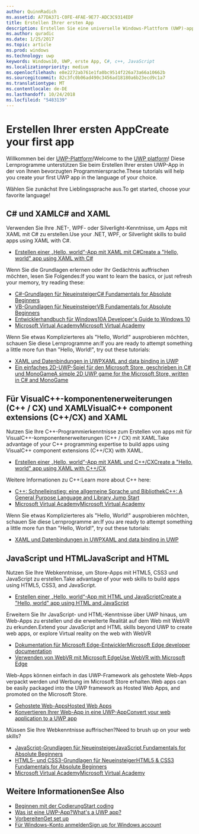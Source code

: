 ```yaml
---
author: QuinnRadich
ms.assetid: A77DA371-C0FE-4FAE-9E77-ADC3C9314EDF
title: Erstellen Ihrer ersten App
description: Erstellen Sie eine universelle Windows-Plattform (UWP)-app für Windows 10 mithilfe Ihrer bevorzugte Programmiersprache.
ms.author: quradic
ms.date: 1/25/2017
ms.topic: article
ms.prod: windows
ms.technology: uwp
keywords: Windows10, UWP, erste App, C#, c++, JavaScript
ms.localizationpriority: medium
ms.openlocfilehash: e8e2272ab761e1fa0bc9514f226a73a66a10662b
ms.sourcegitcommit: 82c3fc0b06ad490c3456ad18180a6b23ecd9c1a7
ms.translationtype: MT
ms.contentlocale: de-DE
ms.lasthandoff: 10/24/2018
ms.locfileid: "5483139"
---
```

# <a name="create-your-first-app"></a><span data-ttu-id="5146c-104">Erstellen Ihrer ersten App</span><span class="sxs-lookup"><span data-stu-id="5146c-104">Create your first app</span></span>

<span data-ttu-id="5146c-105">Willkommen bei der [UWP-Plattform](universal-application-platform-guide.md)!</span><span class="sxs-lookup"><span data-stu-id="5146c-105">Welcome to the [UWP platform](universal-application-platform-guide.md)!</span></span> <span data-ttu-id="5146c-106">Diese Lernprogramme unterstützen Sie beim Erstellen Ihrer ersten UWP-App in der von Ihnen bevorzugten Programmiersprache.</span><span class="sxs-lookup"><span data-stu-id="5146c-106">These tutorials will help you create your first UWP app in the language of your choice.</span></span>

<span data-ttu-id="5146c-107">Wählen Sie zunächst Ihre Lieblingssprache aus.</span><span class="sxs-lookup"><span data-stu-id="5146c-107">To get started, choose your favorite language!</span></span>

## <a name="c-and-xaml"></a><span data-ttu-id="5146c-108">C# und XAML</span><span class="sxs-lookup"><span data-stu-id="5146c-108">C# and XAML</span></span>

<span data-ttu-id="5146c-109">Verwenden Sie Ihre .NET-, WPF- oder Silverlight-Kenntnisse, um Apps mit XAML mit C# zu erstellen.</span><span class="sxs-lookup"><span data-stu-id="5146c-109">Use your .NET, WPF, or Silverlight skills to build apps using XAML with C#.</span></span>

* [<span data-ttu-id="5146c-110">Erstellen einer „Hello, world“-App mit XAML mit C#</span><span class="sxs-lookup"><span data-stu-id="5146c-110">Create a "Hello, world" app using XAML with C#</span></span>](create-a-hello-world-app-xaml-universal.md)

<span data-ttu-id="5146c-111">Wenn Sie die Grundlagen erlernen oder Ihr Gedächtnis auffrischen möchten, lesen Sie Folgendes:</span><span class="sxs-lookup"><span data-stu-id="5146c-111">If you want to learn the basics, or just refresh your memory, try reading these:</span></span>

* [<span data-ttu-id="5146c-112">C#-Grundlagen für Neueinsteiger</span><span class="sxs-lookup"><span data-stu-id="5146c-112">C# Fundamentals for Absolute Beginners</span></span>](https://go.microsoft.com/fwlink/?linkid=850801)
* [<span data-ttu-id="5146c-113">VB-Grundlagen für Neueinsteiger</span><span class="sxs-lookup"><span data-stu-id="5146c-113">VB Fundamentals for Absolute Beginners</span></span>](https://go.microsoft.com/fwlink/?linkid=850802)
* [<span data-ttu-id="5146c-114">Entwicklerhandbuch für Windows10</span><span class="sxs-lookup"><span data-stu-id="5146c-114">A Developer's Guide to Windows 10</span></span>](https://go.microsoft.com/fwlink/?linkid=850804)
* [<span data-ttu-id="5146c-115">Microsoft Virtual Academy</span><span class="sxs-lookup"><span data-stu-id="5146c-115">Microsoft Virtual Academy</span></span>](http://www.microsoftvirtualacademy.com/)

<span data-ttu-id="5146c-116">Wenn Sie etwas Komplizierteres als "Hello, World!" ausprobieren möchten, schauen Sie diese Lernprogramme an:</span><span class="sxs-lookup"><span data-stu-id="5146c-116">If you are ready to attempt something a little more fun than "Hello, World!", try out these tutorials:</span></span>

* [<span data-ttu-id="5146c-117">XAML und Datenbindungen in UWP</span><span class="sxs-lookup"><span data-stu-id="5146c-117">XAML and data binding in UWP</span></span>](xaml-basics-intro.md)
* [<span data-ttu-id="5146c-118">Ein einfaches 2D-UWP-Spiel für den Microsoft Store, geschrieben in C# und MonoGame</span><span class="sxs-lookup"><span data-stu-id="5146c-118">A simple 2D UWP game for the Microsoft Store, written in C# and MonoGame</span></span>](get-started-tutorial-game-mg2d.md)


## <a name="visualc-component-extensions-ccx-and-xaml"></a><span data-ttu-id="5146c-119">Für VisualC++-komponentenerweiterungen (C++ / CX) und XAML</span><span class="sxs-lookup"><span data-stu-id="5146c-119">VisualC++ component extensions (C++/CX) and XAML</span></span>

<span data-ttu-id="5146c-120">Nutzen Sie Ihre C++-Programmierkenntnisse zum Erstellen von apps mit für VisualC++-komponentenerweiterungen (C++ / CX) mit XAML.</span><span class="sxs-lookup"><span data-stu-id="5146c-120">Take advantage of your C++ programming expertise to build apps using VisualC++ component extensions (C++/CX) with XAML.</span></span>

* [<span data-ttu-id="5146c-121">Erstellen einer „Hello, world“-App mit XAML und C++/CX</span><span class="sxs-lookup"><span data-stu-id="5146c-121">Create a "Hello, world" app using XAML with C++/CX</span></span>](create-a-basic-windows-10-app-in-cpp.md)

<span data-ttu-id="5146c-122">Weitere Informationen zu C++:</span><span class="sxs-lookup"><span data-stu-id="5146c-122">Learn more about C++ here:</span></span>

* [<span data-ttu-id="5146c-123">C++: Schnelleinstieg: eine allgemeine Sprache und Bibliothek</span><span class="sxs-lookup"><span data-stu-id="5146c-123">C++: A General Purpose Language and Library Jump Start</span></span>](http://www.microsoftvirtualacademy.com/training-courses/c-a-general-purpose-language-and-library-jump-start)
* [<span data-ttu-id="5146c-124">Microsoft Virtual Academy</span><span class="sxs-lookup"><span data-stu-id="5146c-124">Microsoft Virtual Academy</span></span>](http://go.microsoft.com/fwlink/p/?LinkID=389916)

<span data-ttu-id="5146c-125">Wenn Sie etwas Komplizierteres als "Hello, World!" ausprobieren möchten, schauen Sie diese Lernprogramme an:</span><span class="sxs-lookup"><span data-stu-id="5146c-125">If you are ready to attempt something a little more fun than "Hello, World!", try out these tutorials:</span></span>

* [<span data-ttu-id="5146c-126">XAML und Datenbindungen in UWP</span><span class="sxs-lookup"><span data-stu-id="5146c-126">XAML and data binding in UWP</span></span>](xaml-basics-intro.md)

## <a name="javascript-and-html"></a><span data-ttu-id="5146c-127">JavaScript und HTML</span><span class="sxs-lookup"><span data-stu-id="5146c-127">JavaScript and HTML</span></span>

<span data-ttu-id="5146c-128">Nutzen Sie Ihre Webkenntnisse, um Store-Apps mit HTML5, CSS3 und JavaScript zu erstellen.</span><span class="sxs-lookup"><span data-stu-id="5146c-128">Take advantage of your web skills to build apps using HTML5, CSS3, and JavaScript.</span></span>

* [<span data-ttu-id="5146c-129">Erstellen einer „Hello, world“-App mit HTML und JavaScript</span><span class="sxs-lookup"><span data-stu-id="5146c-129">Create a "Hello, world" app using HTML and JavaScript</span></span>](create-a-hello-world-app-js-uwp.md)

<span data-ttu-id="5146c-130">Erweitern Sie Ihr JavaScript- und HTML-Kenntnisse über UWP hinaus, um Web-Apps zu erstellen und die erweiterte Realität auf dem Web mit WebVR zu erkunden.</span><span class="sxs-lookup"><span data-stu-id="5146c-130">Extend your JavaScript and HTML skills beyond UWP to create web apps, or explore Virtual reality on the web with WebVR</span></span>

* [<span data-ttu-id="5146c-131">Dokumentation für Microsoft Edge-Entwickler</span><span class="sxs-lookup"><span data-stu-id="5146c-131">Microsoft Edge developer documentation</span></span>](https://docs.microsoft.com/microsoft-edge/)
* [<span data-ttu-id="5146c-132">Verwenden von WebVR mit Microsoft Edge</span><span class="sxs-lookup"><span data-stu-id="5146c-132">Use WebVR with Microsoft Edge</span></span>](https://docs.microsoft.com/en-us/microsoft-edge/webvr/)

<span data-ttu-id="5146c-133">Web-Apps können einfach in das UWP-Framework als gehostete Web-Apps verpackt werden und Werbung im Microsoft Store erhalten.</span><span class="sxs-lookup"><span data-stu-id="5146c-133">Web apps can be easily packaged into the UWP framework as Hosted Web Apps, and promoted on the Microsoft Store.</span></span>

* [<span data-ttu-id="5146c-134">Gehostete Web-Apps</span><span class="sxs-lookup"><span data-stu-id="5146c-134">Hosted Web Apps</span></span>](https://developer.microsoft.com/windows/bridges/hosted-web-apps)
* [<span data-ttu-id="5146c-135">Konvertieren Ihrer Web-App in eine UWP-App</span><span class="sxs-lookup"><span data-stu-id="5146c-135">Convert your web application to a UWP app</span></span>](../porting/hwa-create-windows.md)

<span data-ttu-id="5146c-136">Müssen Sie Ihre Webkenntnisse auffrischen?</span><span class="sxs-lookup"><span data-stu-id="5146c-136">Need to brush up on your web skills?</span></span>

* [<span data-ttu-id="5146c-137">JavaScript-Grundlagen für Neueinsteiger</span><span class="sxs-lookup"><span data-stu-id="5146c-137">JavaScript Fundamentals for Absolute Beginners</span></span>](http://www.microsoftvirtualacademy.com/training-courses/javascript-fundamentals-for-absolute-beginners)
* [<span data-ttu-id="5146c-138">HTML5- und CSS3-Grundlagen für Neueinsteiger</span><span class="sxs-lookup"><span data-stu-id="5146c-138">HTML5 & CSS3 Fundamentals for Absolute Beginners</span></span>](http://www.microsoftvirtualacademy.com/training-courses/html5-css3-fundamentals-development-for-absolute-beginners)
* [<span data-ttu-id="5146c-139">Microsoft Virtual Academy</span><span class="sxs-lookup"><span data-stu-id="5146c-139">Microsoft Virtual Academy</span></span>](http://go.microsoft.com/fwlink/p/?LinkID=389916)

## <a name="see-also"></a><span data-ttu-id="5146c-140">Weitere Informationen</span><span class="sxs-lookup"><span data-stu-id="5146c-140">See Also</span></span>

* [<span data-ttu-id="5146c-141">Beginnen mit der Codierung</span><span class="sxs-lookup"><span data-stu-id="5146c-141">Start coding</span></span>](create-uwp-apps.md)
* [<span data-ttu-id="5146c-142">Was ist eine UWP-App?</span><span class="sxs-lookup"><span data-stu-id="5146c-142">What's a UWP app?</span></span>](universal-application-platform-guide.md)
* [<span data-ttu-id="5146c-143">Vorbereiten</span><span class="sxs-lookup"><span data-stu-id="5146c-143">Get set up</span></span>](get-set-up.md)
* [<span data-ttu-id="5146c-144">Für Windows-Konto anmelden</span><span class="sxs-lookup"><span data-stu-id="5146c-144">Sign up for Windows account</span></span>](sign-up.md)
